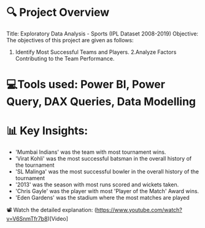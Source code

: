 # 🔍 Project Overview
Title: Exploratory Data Analysis - Sports (IPL Dataset 2008-2019)
Objective: The objectives of this project are given as follows:
1. Identify Most Successful Teams and Players.
2.Analyze Factors Contributing to the Team Performance.

# 💻Tools used: Power BI, Power Query, DAX Queries, Data Modelling

# 📊 Key Insights:
- 'Mumbai Indians' was the team with most tournament wins.
- 'Virat Kohli' was the most successful batsman in the overall history of the tournament
- 'SL Malinga' was the most successful bowler in the overall history of the tournament
- '2013' was the season with most runs scored and wickets taken.
- 'Chris Gayle' was the player with most 'Player of the Match' Award wins.
- 'Eden Gardens' was the stadium where the most matches are played

📽️ Watch the detailed explanation: (https://www.youtube.com/watch?v=V6SnmTfr7b8)[Video]
